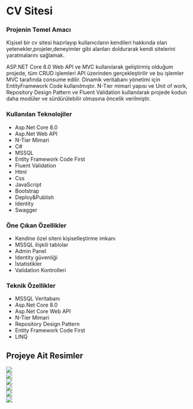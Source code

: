 <div>
  <h1> CV Sitesi</h1>
  <h3> Projenin Temel Amacı</h3>
  <p> Kişisel bir cv sitesi hazırlayıp kullanıcıların kendileri hakkında olan yetenekler,projeler,deneyimler gibi alanları doldurarak kendi sitelerini yaratmalarını sağlamak.</p>
  <p>ASP.NET Core 8.0 Web API ve MVC kullanılarak geliştirmiş olduğum projede, tüm CRUD işlemleri API üzerinden gerçekleştirilir ve bu işlemler MVC tarafında consume edilir. Dinamik veritabanı yönetimi için EntityFramework Code kullanılmıştır. N-Tier mimari yapısı ve  Unit of work, Repository Design Pattern ve Fluent Validation kullanılarak projede kodun daha modüler ve sürdürülebilir olmasına öncelik verilmiştir.</p>
  <h3> Kullanılan Teknolojiler</h3>
  <ul>
    <li>Asp.Net Core 8.0</li>
    <li>Asp.Net Web API</li>
    <li>N-Tier Mimari</li>
    <li>C#</li>
    <li>MSSQL</li>
    <li>Entity Framework Code First</li>
    <li>Fluent Validation</li>
    <li>Html</li>
    <li>Css</li>
    <li>JavaScript</li>
    <li>Bootstrap</li>
    <li>Deploy&Publish</li>
    <li>Identity</li>
    <li>Swagger</li>
  </ul>
  <h3> Öne Çıkan Özellikler</h3>
  <ul>
    <li>Kendine özel siteni kişiselleştirme imkanı</li>
    <li>MSSQL ilişkili tablolar</li>
    <li>Admin Panel</li>
    <li>Identity güvenliği</li>
    <li>İstatistikler</li>
    <li>Validation Kontrolleri</li>
  </ul>
  <h3> Teknik Özellikler</h3>
  <ul>
    <li>MSSQL Veritabanı</li>
    <li>Asp.Net Core 8.0</li>
    <li>Asp.Net Core Web API</li>
    <li>N-Tier Mimari</li>
    <li>Repository Design Pattern</li>
    <li>Entity Framework Code First</li>
    <li>LINQ</li>
  </ul>
  <div>
    <h2> Projeye Ait Resimler</h2>
    <img src="/ProjectScreenShots/localhost_44355_Default_Index.png" />
    <br/>
    <img src="/ProjectScreenShots/Ekran görüntüsü 2025-03-01 192340.png" />
    <br/>
    <img src="/ProjectScreenShots/Ekran görüntüsü 2025-03-01 192405.png" />
    <br/>
    <img src="/ProjectScreenShots/Ekran görüntüsü 2025-03-01 192416.png" />
    <br/>
    <img src="/ProjectScreenShots/Ekran görüntüsü 2025-03-01 192426.png" />
    <br/>
    <img src="/ProjectScreenShots/Ekran görüntüsü 2025-03-01 192436.png" />
  </div>
</div>
